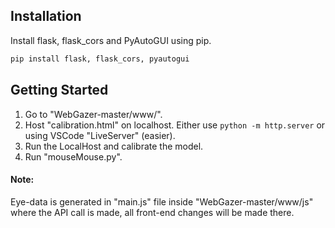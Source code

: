 
## Installation

Install flask, flask_cors and PyAutoGUI using pip.
   ```sh
   pip install flask, flask_cors, pyautogui
   ``` 

## Getting Started

1. Go to "WebGazer-master/www/". 
2. Host "calibration.html" on localhost. Either use `python -m http.server` or using VSCode "LiveServer" (easier).
3. Run the LocalHost and calibrate the model.
4. Run "mouseMouse.py".  

#### Note: 
Eye-data is generated in "main.js" file inside "WebGazer-master/www/js" where the API call is made, all front-end changes will be made there.
